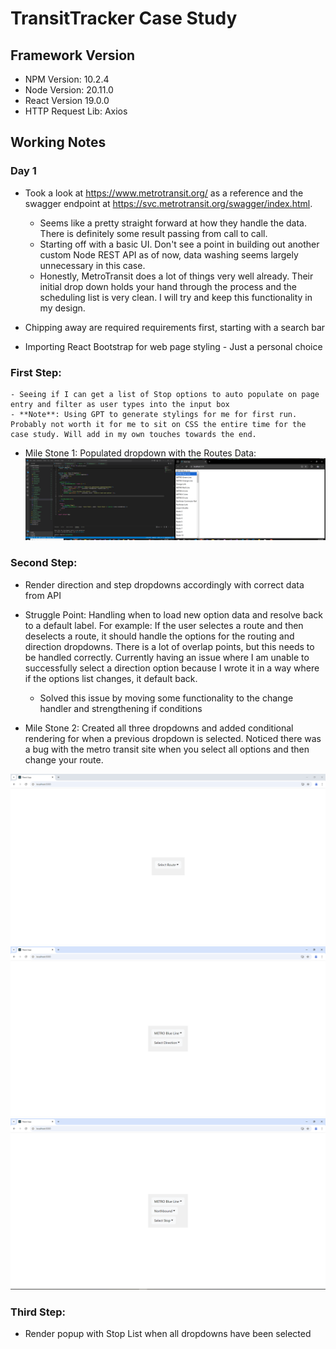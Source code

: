 # TransitTracker Case Study

## Framework Version
- NPM Version: 10.2.4
- Node Version: 20.11.0
- React Version 19.0.0
- HTTP Request Lib: Axios

## Working Notes

### Day 1
- Took a look at https://www.metrotransit.org/ as a reference and the swagger endpoint at https://svc.metrotransit.org/swagger/index.html.
    - Seems like a pretty straight forward at how they handle the data. There is definitely some result passing from call to call.
    - Starting off with a basic UI. Don't see a point in building out another custom Node REST API as of now, data washing seems largely unnecessary in this case.
    - Honestly, MetroTransit does a lot of things very well already. Their initial drop down holds your hand through the process and the scheduling list is very clean. I will try and keep this functionality in my design.

- Chipping away are required requirements first, starting with a search bar

- Importing React Bootstrap for web page styling - Just a personal choice

### First Step:
    - Seeing if I can get a list of Stop options to auto populate on page entry and filter as user types into the input box
    - **Note**: Using GPT to generate stylings for me for first run. Probably not worth it for me to sit on CSS the entire time for the case study. Will add in my own touches towards the end.

- Mile Stone 1: Populated dropdown with the Routes Data:
![image](pictures\Milestone_1.PNG)

### Second Step:
- Render direction and step dropdowns accordingly with correct data from API

- Struggle Point: Handling when to load new option data and resolve back to a default label. For example: If the user selectes a route and then deselects a route, it should handle the options for the routing and direction dropdowns. There is a lot of overlap points, but this needs to be handled correctly. Currently having an issue where I am unable to successfully select a direction option because I wrote it in a way where if the options list changes, it default back.
    - Solved this issue by moving some functionality to the change handler and strengthening if conditions

- Mile Stone 2: Created all three dropdowns and added conditional rendering for when a previous dropdown is selected. Noticed there was a bug with the metro transit site when you select all options and then change your route.

![image](pictures\Milestone_2a.PNG)
![image](pictures\Milestone_2b.PNG)
![image](pictures\Milestone_2c.PNG)

### Third Step:
- Render popup with Stop List when all dropdowns have been selected